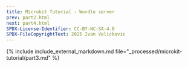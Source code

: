 ```yaml
---
title: Microkit Tutorial - Wordle server
prev: part2.html
next: part4.html
SPDX-License-Identifier: CC-BY-NC-SA-4.0
SPDX-FileCopyrightText: 2025 Ivan Velickovic
---
```


{% include include_external_markdown.md
           file="_processed/microkit-tutorial/part3.md" %}
